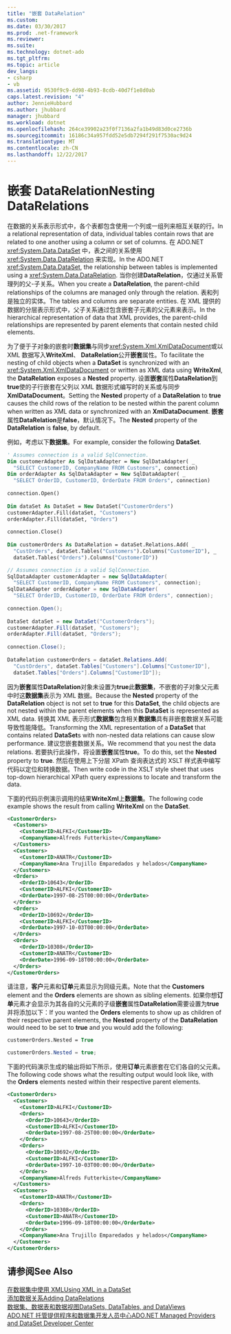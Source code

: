 ```yaml
---
title: "嵌套 DataRelation"
ms.custom: 
ms.date: 03/30/2017
ms.prod: .net-framework
ms.reviewer: 
ms.suite: 
ms.technology: dotnet-ado
ms.tgt_pltfrm: 
ms.topic: article
dev_langs:
- csharp
- vb
ms.assetid: 9530f9c9-dd98-4b93-8cdb-40d7f1e8d0ab
caps.latest.revision: "4"
author: JennieHubbard
ms.author: jhubbard
manager: jhubbard
ms.workload: dotnet
ms.openlocfilehash: 264ce39902a23f0f7136a2fa1b49d83d0ce2736b
ms.sourcegitcommit: 16186c34a957fdd52e5db7294f291f7530ac9d24
ms.translationtype: MT
ms.contentlocale: zh-CN
ms.lasthandoff: 12/22/2017
---
```

# <a name="nesting-datarelations"></a><span data-ttu-id="12e47-102">嵌套 DataRelation</span><span class="sxs-lookup"><span data-stu-id="12e47-102">Nesting DataRelations</span></span>
<span data-ttu-id="12e47-103">在数据的关系表示形式中，各个表都包含使用一个列或一组列来相互关联的行。</span><span class="sxs-lookup"><span data-stu-id="12e47-103">In a relational representation of data, individual tables contain rows that are related to one another using a column or set of columns.</span></span> <span data-ttu-id="12e47-104">在 ADO.NET <xref:System.Data.DataSet> 中，表之间的关系使用 <xref:System.Data.DataRelation> 来实现。</span><span class="sxs-lookup"><span data-stu-id="12e47-104">In the ADO.NET <xref:System.Data.DataSet>, the relationship between tables is implemented using a <xref:System.Data.DataRelation>.</span></span> <span data-ttu-id="12e47-105">当你创建**DataRelation**，仅通过关系管理列的父-子关系。</span><span class="sxs-lookup"><span data-stu-id="12e47-105">When you create a **DataRelation**, the parent-child relationships of the columns are managed only through the relation.</span></span> <span data-ttu-id="12e47-106">表和列是独立的实体。</span><span class="sxs-lookup"><span data-stu-id="12e47-106">The tables and columns are separate entities.</span></span> <span data-ttu-id="12e47-107">在 XML 提供的数据的分层表示形式中，父子关系通过包含嵌套子元素的父元素来表示。</span><span class="sxs-lookup"><span data-stu-id="12e47-107">In the hierarchical representation of data that XML provides, the parent-child relationships are represented by parent elements that contain nested child elements.</span></span>  
  
 <span data-ttu-id="12e47-108">为了便于子对象的嵌套时**数据集**与同步<xref:System.Xml.XmlDataDocument>或以 XML 数据写入**WriteXml**、 **DataRelation**公开**嵌套**属性。</span><span class="sxs-lookup"><span data-stu-id="12e47-108">To facilitate the nesting of child objects when a **DataSet** is synchronized with an <xref:System.Xml.XmlDataDocument> or written as XML data using **WriteXml**, the **DataRelation** exposes a **Nested** property.</span></span> <span data-ttu-id="12e47-109">设置**嵌套**属性**DataRelation**到**true**使的子行嵌套在父列以 XML 数据形式编写时的关系或与同步**XmlDataDocument**。</span><span class="sxs-lookup"><span data-stu-id="12e47-109">Setting the **Nested** property of a **DataRelation** to **true** causes the child rows of the relation to be nested within the parent column when written as XML data or synchronized with an **XmlDataDocument**.</span></span> <span data-ttu-id="12e47-110">**嵌套**属性**DataRelation**是**false**，默认情况下。</span><span class="sxs-lookup"><span data-stu-id="12e47-110">The **Nested** property of the **DataRelation** is **false**, by default.</span></span>  
  
 <span data-ttu-id="12e47-111">例如，考虑以下**数据集**。</span><span class="sxs-lookup"><span data-stu-id="12e47-111">For example, consider the following **DataSet**.</span></span>  
  
```vb  
' Assumes connection is a valid SqlConnection.  
Dim customerAdapter As SqlDataAdapter = New SqlDataAdapter( _  
  "SELECT CustomerID, CompanyName FROM Customers", connection)  
Dim orderAdapter As SqlDataAdapter = New SqlDataAdapter( _  
  "SELECT OrderID, CustomerID, OrderDate FROM Orders", connection)  
  
connection.Open()  
  
Dim dataSet As DataSet = New DataSet("CustomerOrders")  
customerAdapter.Fill(dataSet, "Customers")  
orderAdapter.Fill(dataSet, "Orders")  
  
connection.Close()  
  
Dim customerOrders As DataRelation = dataSet.Relations.Add( _  
  "CustOrders", dataSet.Tables("Customers").Columns("CustomerID"), _  
  dataSet.Tables("Orders").Columns("CustomerID"))  
```  
  
```csharp  
// Assumes connection is a valid SqlConnection.  
SqlDataAdapter customerAdapter = new SqlDataAdapter(  
  "SELECT CustomerID, CompanyName FROM Customers", connection);  
SqlDataAdapter orderAdapter = new SqlDataAdapter(  
  "SELECT OrderID, CustomerID, OrderDate FROM Orders", connection);  
  
connection.Open();  
  
DataSet dataSet = new DataSet("CustomerOrders");  
customerAdapter.Fill(dataSet, "Customers");  
orderAdapter.Fill(dataSet, "Orders");  
  
connection.Close();  
  
DataRelation customerOrders = dataSet.Relations.Add(  
  "CustOrders", dataSet.Tables["Customers"].Columns["CustomerID"],  
  dataSet.Tables["Orders"].Columns["CustomerID"]);  
```  
  
 <span data-ttu-id="12e47-112">因为**嵌套**属性**DataRelation**对象未设置为**true**此**数据集**，不嵌套的子对象父元素中时这**数据集**表示为 XML 数据。</span><span class="sxs-lookup"><span data-stu-id="12e47-112">Because the **Nested** property of the **DataRelation** object is not set to **true** for this **DataSet**, the child objects are not nested within the parent elements when this **DataSet** is represented as XML data.</span></span> <span data-ttu-id="12e47-113">转换其 XML 表示形式**数据集**包含相关**数据集**具有非嵌套数据关系可能导致性能降低。</span><span class="sxs-lookup"><span data-stu-id="12e47-113">Transforming the XML representation of a **DataSet** that contains related **DataSet**s with non-nested data relations can cause slow performance.</span></span> <span data-ttu-id="12e47-114">建议您嵌套数据关系。</span><span class="sxs-lookup"><span data-stu-id="12e47-114">We recommend that you nest the data relations.</span></span> <span data-ttu-id="12e47-115">若要执行此操作，将设置**嵌套**属性**true**。</span><span class="sxs-lookup"><span data-stu-id="12e47-115">To do this, set the **Nested** property to **true**.</span></span> <span data-ttu-id="12e47-116">然后在使用上下分层 XPath 查询表达式的 XSLT 样式表中编写代码以定位和转换数据。</span><span class="sxs-lookup"><span data-stu-id="12e47-116">Then write code in the XSLT style sheet that uses top-down hierarchical XPath query expressions to locate and transform the data.</span></span>  
  
 <span data-ttu-id="12e47-117">下面的代码示例演示调用的结果**WriteXml**上**数据集**。</span><span class="sxs-lookup"><span data-stu-id="12e47-117">The following code example shows the result from calling **WriteXml** on the **DataSet**.</span></span>  
  
```xml  
<CustomerOrders>  
  <Customers>  
    <CustomerID>ALFKI</CustomerID>  
    <CompanyName>Alfreds Futterkiste</CompanyName>  
  </Customers>  
  <Customers>  
    <CustomerID>ANATR</CustomerID>  
    <CompanyName>Ana Trujillo Emparedados y helados</CompanyName>  
  </Customers>  
  <Orders>  
    <OrderID>10643</OrderID>  
    <CustomerID>ALFKI</CustomerID>  
    <OrderDate>1997-08-25T00:00:00</OrderDate>  
  </Orders>  
  <Orders>  
    <OrderID>10692</OrderID>  
    <CustomerID>ALFKI</CustomerID>  
    <OrderDate>1997-10-03T00:00:00</OrderDate>  
  </Orders>  
  <Orders>  
    <OrderID>10308</OrderID>  
    <CustomerID>ANATR</CustomerID>  
    <OrderDate>1996-09-18T00:00:00</OrderDate>  
  </Orders>  
</CustomerOrders>  
```  
  
 <span data-ttu-id="12e47-118">请注意，**客户**元素和**订单**元素显示为同级元素。</span><span class="sxs-lookup"><span data-stu-id="12e47-118">Note that the **Customers** element and the **Orders** elements are shown as sibling elements.</span></span> <span data-ttu-id="12e47-119">如果你想**订单**元素才会显示为其各自的父元素的子级**嵌套**属性**DataRelation**需要设置为**true**并将添加以下：</span><span class="sxs-lookup"><span data-stu-id="12e47-119">If you wanted the **Orders** elements to show up as children of their respective parent elements, the **Nested** property of the **DataRelation** would need to be set to **true** and you would add the following:</span></span>  
  
```vb  
customerOrders.Nested = True  
```  
  
```csharp  
customerOrders.Nested = true;  
```  
  
 <span data-ttu-id="12e47-120">下面的代码演示生成的输出将如下所示，使用**订单**元素嵌套在它们各自的父元素。</span><span class="sxs-lookup"><span data-stu-id="12e47-120">The following code shows what the resulting output would look like, with the **Orders** elements nested within their respective parent elements.</span></span>  
  
```xml  
<CustomerOrders>  
  <Customers>  
    <CustomerID>ALFKI</CustomerID>  
    <Orders>  
      <OrderID>10643</OrderID>  
      <CustomerID>ALFKI</CustomerID>  
      <OrderDate>1997-08-25T00:00:00</OrderDate>  
    </Orders>  
    <Orders>  
      <OrderID>10692</OrderID>  
      <CustomerID>ALFKI</CustomerID>  
      <OrderDate>1997-10-03T00:00:00</OrderDate>  
    </Orders>  
    <CompanyName>Alfreds Futterkiste</CompanyName>  
  </Customers>  
  <Customers>  
    <CustomerID>ANATR</CustomerID>  
    <Orders>  
      <OrderID>10308</OrderID>  
      <CustomerID>ANATR</CustomerID>  
      <OrderDate>1996-09-18T00:00:00</OrderDate>  
    </Orders>  
    <CompanyName>Ana Trujillo Emparedados y helados</CompanyName>  
  </Customers>  
</CustomerOrders>  
```  
  
## <a name="see-also"></a><span data-ttu-id="12e47-121">请参阅</span><span class="sxs-lookup"><span data-stu-id="12e47-121">See Also</span></span>  
 [<span data-ttu-id="12e47-122">在数据集中使用 XML</span><span class="sxs-lookup"><span data-stu-id="12e47-122">Using XML in a DataSet</span></span>](../../../../../docs/framework/data/adonet/dataset-datatable-dataview/using-xml-in-a-dataset.md)  
 [<span data-ttu-id="12e47-123">添加数据关系</span><span class="sxs-lookup"><span data-stu-id="12e47-123">Adding DataRelations</span></span>](../../../../../docs/framework/data/adonet/dataset-datatable-dataview/adding-datarelations.md)  
 [<span data-ttu-id="12e47-124">数据集、数据表和数据视图</span><span class="sxs-lookup"><span data-stu-id="12e47-124">DataSets, DataTables, and DataViews</span></span>](../../../../../docs/framework/data/adonet/dataset-datatable-dataview/index.md)  
 [<span data-ttu-id="12e47-125">ADO.NET 托管提供程序和数据集开发人员中心</span><span class="sxs-lookup"><span data-stu-id="12e47-125">ADO.NET Managed Providers and DataSet Developer Center</span></span>](http://go.microsoft.com/fwlink/?LinkId=217917)
